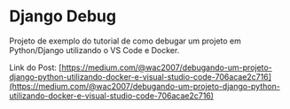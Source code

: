 # Django Debug

Projeto de exemplo do tutorial de como debugar um projeto em Python/Django utilizando o VS Code e Docker.

Link do Post: [https://medium.com/@wac2007/debugando-um-projeto-django-python-utilizando-docker-e-visual-studio-code-706acae2c716](https://medium.com/@wac2007/debugando-um-projeto-django-python-utilizando-docker-e-visual-studio-code-706acae2c716)